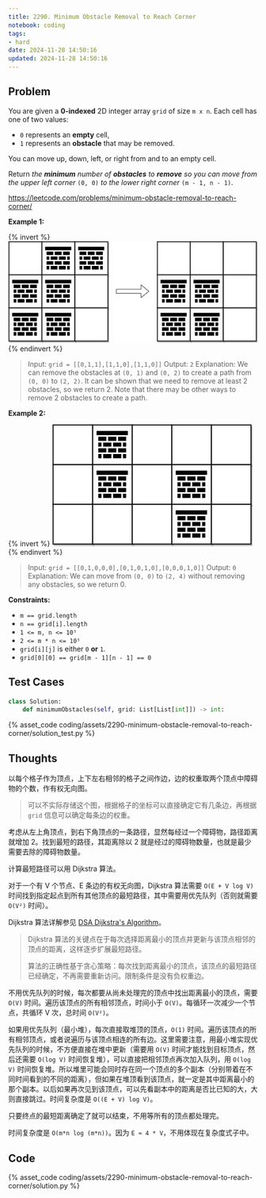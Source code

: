 ```yaml
---
title: 2290. Minimum Obstacle Removal to Reach Corner
notebook: coding
tags:
- hard
date: 2024-11-28 14:50:16
updated: 2024-11-28 14:50:16
---
```

## Problem

You are given a **0-indexed** 2D integer array `grid` of size `m x n`. Each cell has one of two values:

- `0` represents an **empty** cell,
- `1` represents an **obstacle** that may be removed.

You can move up, down, left, or right from and to an empty cell.

Return _the **minimum** number of **obstacles** to **remove** so you can move from the upper left corner_ `(0, 0)` _to the lower right corner_ `(m - 1, n - 1)`.

<https://leetcode.com/problems/minimum-obstacle-removal-to-reach-corner/>

**Example 1:**

{% invert %}
![case1](assets/2290-minimum-obstacle-removal-to-reach-corner/case1.png)
{% endinvert %}

> Input: `grid = [[0,1,1],[1,1,0],[1,1,0]]`
> Output: `2`
> Explanation: We can remove the obstacles at `(0, 1)` and `(0, 2)` to create a path from `(0, 0)` to `(2, 2)`.
> It can be shown that we need to remove at least 2 obstacles, so we return 2.
> Note that there may be other ways to remove 2 obstacles to create a path.

**Example 2:**

{% invert %}
![case2](assets/2290-minimum-obstacle-removal-to-reach-corner/case2.png)
{% endinvert %}

> Input: `grid = [[0,1,0,0,0],[0,1,0,1,0],[0,0,0,1,0]]`
> Output: `0`
> Explanation: We can move from `(0, 0)` to `(2, 4)` without removing any obstacles, so we return 0.

**Constraints:**

- `m == grid.length`
- `n == grid[i].length`
- `1 <= m, n <= 10⁵`
- `2 <= m * n <= 10⁵`
- `grid[i][j]` is either `0` **or** `1`.
- `grid[0][0] == grid[m - 1][n - 1] == 0`

## Test Cases

``` python
class Solution:
    def minimumObstacles(self, grid: List[List[int]]) -> int:
```

{% asset_code coding/assets/2290-minimum-obstacle-removal-to-reach-corner/solution_test.py %}

## Thoughts

以每个格子作为顶点，上下左右相邻的格子之间作边，边的权重取两个顶点中障碍物的个数，作有权无向图。

> 可以不实际存储这个图，根据格子的坐标可以直接确定它有几条边，再根据 `grid` 信息可以确定每条边的权重。

考虑从左上角顶点，到右下角顶点的一条路径，显然每经过一个障碍物，路径距离就增加 2。找到最短的路径，其距离除以 2 就是经过的障碍物数量，也就是最少需要去除的障碍物数量。

计算最短路径可以用 Dijkstra 算法。

对于一个有 V 个节点、E 条边的有权无向图，Dijkstra 算法需要 `O(E + V log V)` 时间找到指定起点到所有其他顶点的最短路径，其中需要用优先队列（否则就需要 `O(V²)` 时间）。

Dijkstra 算法详解参见 [DSA Dijkstra's Algorithm](https://www.w3schools.com/dsa/dsa_algo_graphs_dijkstra.php)。

> Dijkstra 算法的关键点在于每次选择距离最小的顶点并更新与该顶点相邻的顶点的距离，这样逐步扩展最短路径。
>
> 算法的正确性基于贪心策略：每次找到距离最小的顶点，该顶点的最短路径已经确定，不再需要重新访问。限制条件是没有负权重边。

不用优先队列的时候，每次都要从尚未处理完的顶点中找出距离最小的顶点，需要 `O(V)` 时间。遍历该顶点的所有相邻顶点，时间小于 `O(V)`。每循环一次减少一个节点，共循环 V 次，总时间 `O(V²)`。

如果用优先队列（最小堆），每次直接取堆顶的顶点，`O(1)` 时间。遍历该顶点的所有相邻顶点，或者说遍历与该顶点相连的所有边。这里需要注意，用最小堆实现优先队列的时候，不方便直接在堆中更新（需要用 `O(V)` 时间才能找到目标顶点，然后还需要 `O(log V)` 时间恢复堆），可以直接把相邻顶点再次加入队列，用 `O(log V)` 时间恢复堆。所以堆里可能会同时存在同一个顶点的多个副本（分别带着在不同时间看到的不同的距离），但如果在堆顶看到该顶点，就一定是其中距离最小的那个副本。以后如果再次见到该顶点，可以先看副本中的距离是否比已知的大，大则直接跳过。时间复杂度是 `O((E + V) log V)`。

只要终点的最短距离确定了就可以结束，不用等所有的顶点都处理完。

时间复杂度是 `O(m*n log (m*n))`。因为 `E ≈ 4 * V`，不用体现在复杂度式子中。

## Code

{% asset_code coding/assets/2290-minimum-obstacle-removal-to-reach-corner/solution.py %}
